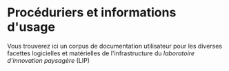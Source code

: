 # Procéduriers et informations d'usage

Vous trouverez ici un corpus de documentation utilisateur pour les diverses facettes logicielles et matérielles de l'infrastructure du *laboratoire d'innovation paysagère* (LIP)
